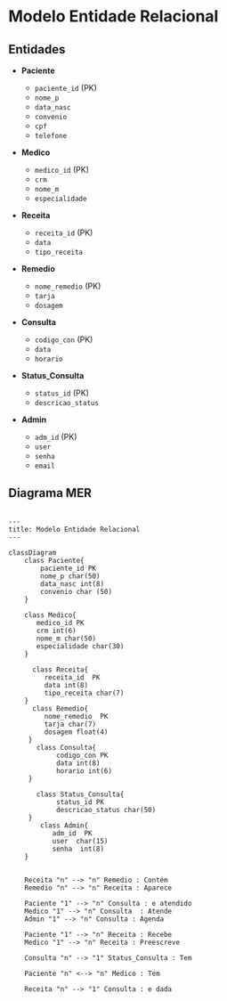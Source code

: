 # Modelo Entidade Relacional
## Entidades 

  - **Paciente**
      - `paciente_id` (PK)
      - `nome_p`
      - `data_nasc`
      - `convenio`
      - `cpf`
      - `telefone`

 - **Medico**
     - `medico_id` (PK)
     - `crm`
     - `nome_m`
     - `especialidade`
  
  - **Receita**
      -  `receita_id` (PK)
      -  `data`
      -  `tipo_receita`

  - **Remedio**
      - `nome_remedio` (PK)
      -  `tarja`
      -  `dosagem`
        
  - **Consulta**
      -  `codigo_con` (PK)
      -  `data`
      -  `horario`

  - **Status_Consulta**
      - `status_id` (PK)
      - `descricao_status`
   
  - **Admin**
      - `adm_id` (PK)
      - `user`
      - `senha`
      - `email`

        
## Diagrama MER

```mermaid

---
title: Modelo Entidade Relacional
---

classDiagram
    class Paciente{
        paciente_id PK
        nome_p char(50)
        data_nasc int(8)
        convenio char (50)
    }

    class Medico{
       medico_id PK
       crm int(6)
       nome_m char(50)
       especialidade char(30)
    }

      class Receita{
         receita_id  PK
         data int(8)
         tipo_receita char(7)
    }
      class Remedio{
         nome_remedio  PK
         tarja char(7)
         dosagem float(4)
     }   
       class Consulta{
            codigo_con PK
            data int(8)
            horario int(6)
     }

       class Status_Consulta{
            status_id PK
            descricao_status char(50)
     }
        class Admin{
           adm_id  PK
           user  char(15)
           senha  int(8)
    }
     

    Receita "n" --> "n" Remedio : Contém
    Remedio "n" --> "n" Receita : Aparece

    Paciente "1" --> "n" Consulta : e atendido
    Medico "1" --> "n" Consulta  : Atende
    Admin "1" --> "n" Consulta : Agenda
    
    Paciente "1" --> "n" Receita : Recebe
    Medico "1" --> "n" Receita : Preescreve

    Consulta "n" --> "1" Status_Consulta : Tem

    Paciente "n" <--> "n" Medico : Tem

    Receita "n" --> "1" Consulta : e dada

    
    
   
    








``` 

